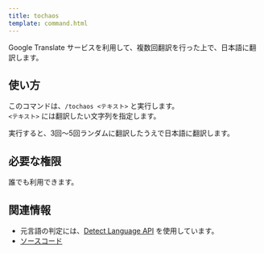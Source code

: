 ```yaml
---
title: tochaos
template: command.html
---
```


Google Translate サービスを利用して、複数回翻訳を行った上で、日本語に翻訳します。

## 使い方

このコマンドは、`/tochaos <テキスト>` と実行します。  
`<テキスト>` には翻訳したい文字列を指定します。

実行すると、3回～5回ランダムに翻訳したうえで日本語に翻訳します。

## 必要な権限

誰でも利用できます。

## 関連情報

- 元言語の判定には、[Detect Language API](https://detectlanguage.com/) を使用しています。
- [ソースコード](https://github.com/jaoafa/jaotan.ts/blob/master/src/commands/tochaos.ts)
